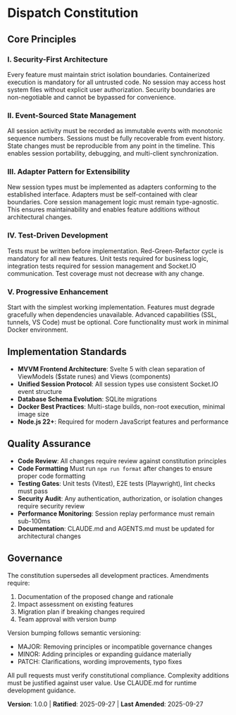 <!-- Sync Impact Report
Version change: 0.0.0 → 1.0.0 (initial constitution creation)
Added sections:
- Core Principles (5 principles defined)
- Implementation Standards
- Quality Assurance
- Governance
Templates requiring updates: (to be verified)
✅ plan-template.md - references Constitution Check
✅ spec-template.md - compatible with current structure
✅ tasks-template.md - compatible with task categorization
✅ agent file templates - no outdated references found
-->

# Dispatch Constitution

## Core Principles

### I. Security-First Architecture

Every feature must maintain strict isolation boundaries. Containerized execution is mandatory for all untrusted code. No session may access host system files without explicit user authorization. Security boundaries are non-negotiable and cannot be bypassed for convenience.

### II. Event-Sourced State Management

All session activity must be recorded as immutable events with monotonic sequence numbers. Sessions must be fully recoverable from event history. State changes must be reproducible from any point in the timeline. This enables session portability, debugging, and multi-client synchronization.

### III. Adapter Pattern for Extensibility

New session types must be implemented as adapters conforming to the established interface. Adapters must be self-contained with clear boundaries. Core session management logic must remain type-agnostic. This ensures maintainability and enables feature additions without architectural changes.

### IV. Test-Driven Development

Tests must be written before implementation. Red-Green-Refactor cycle is mandatory for all new features. Unit tests required for business logic, integration tests required for session management and Socket.IO communication. Test coverage must not decrease with any change.

### V. Progressive Enhancement

Start with the simplest working implementation. Features must degrade gracefully when dependencies unavailable. Advanced capabilities (SSL, tunnels, VS Code) must be optional. Core functionality must work in minimal Docker environment.

## Implementation Standards

- **MVVM Frontend Architecture**: Svelte 5 with clean separation of ViewModels ($state runes) and Views (components)
- **Unified Session Protocol**: All session types use consistent Socket.IO event structure
- **Database Schema Evolution**: SQLite migrations
- **Docker Best Practices**: Multi-stage builds, non-root execution, minimal image size
- **Node.js 22+**: Required for modern JavaScript features and performance

## Quality Assurance

- **Code Review**: All changes require review against constitution principles
- **Code Formatting** Must run `npm run format` after changes to ensure proper code formatting
- **Testing Gates**: Unit tests (Vitest), E2E tests (Playwright), lint checks must pass
- **Security Audit**: Any authentication, authorization, or isolation changes require security review
- **Performance Monitoring**: Session replay performance must remain sub-100ms
- **Documentation**: CLAUDE.md and AGENTS.md must be updated for architectural changes

## Governance

The constitution supersedes all development practices. Amendments require:

1. Documentation of the proposed change and rationale
2. Impact assessment on existing features
3. Migration plan if breaking changes required
4. Team approval with version bump

Version bumping follows semantic versioning:

- MAJOR: Removing principles or incompatible governance changes
- MINOR: Adding principles or expanding guidance materially
- PATCH: Clarifications, wording improvements, typo fixes

All pull requests must verify constitutional compliance. Complexity additions must be justified against user value. Use CLAUDE.md for runtime development guidance.

**Version**: 1.0.0 | **Ratified**: 2025-09-27 | **Last Amended**: 2025-09-27
